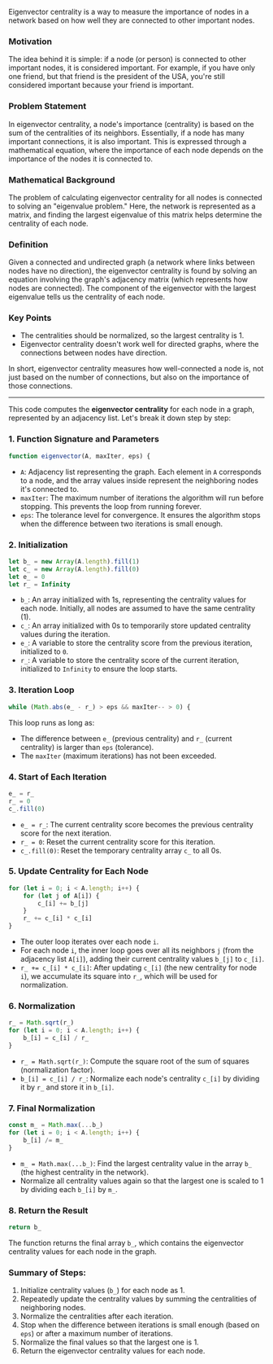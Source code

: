 Eigenvector centrality is a way to measure the importance of nodes in a network based on how well they are connected to other important nodes.

### Motivation
The idea behind it is simple: if a node (or person) is connected to other important nodes, it is considered important. For example, if you have only one friend, but that friend is the president of the USA, you're still considered important because your friend is important.

### Problem Statement
In eigenvector centrality, a node's importance (centrality) is based on the sum of the centralities of its neighbors. Essentially, if a node has many important connections, it is also important. This is expressed through a mathematical equation, where the importance of each node depends on the importance of the nodes it is connected to.

### Mathematical Background
The problem of calculating eigenvector centrality for all nodes is connected to solving an "eigenvalue problem." Here, the network is represented as a matrix, and finding the largest eigenvalue of this matrix helps determine the centrality of each node.

### Definition
Given a connected and undirected graph (a network where links between nodes have no direction), the eigenvector centrality is found by solving an equation involving the graph's adjacency matrix (which represents how nodes are connected). The component of the eigenvector with the largest eigenvalue tells us the centrality of each node.

### Key Points
- The centralities should be normalized, so the largest centrality is 1.
- Eigenvector centrality doesn't work well for directed graphs, where the connections between nodes have direction.

In short, eigenvector centrality measures how well-connected a node is, not just based on the number of connections, but also on the importance of those connections.


---


This code computes the **eigenvector centrality** for each node in a graph, represented by an adjacency list. Let's break it down step by step:

### 1. **Function Signature and Parameters**
```javascript
function eigenvector(A, maxIter, eps) {
```
- `A`: Adjacency list representing the graph. Each element in `A` corresponds to a node, and the array values inside represent the neighboring nodes it's connected to.
- `maxIter`: The maximum number of iterations the algorithm will run before stopping. This prevents the loop from running forever.
- `eps`: The tolerance level for convergence. It ensures the algorithm stops when the difference between two iterations is small enough.

### 2. **Initialization**
```javascript
let b_ = new Array(A.length).fill(1)
let c_ = new Array(A.length).fill(0)
let e_ = 0
let r_ = Infinity
```
- `b_`: An array initialized with 1s, representing the centrality values for each node. Initially, all nodes are assumed to have the same centrality (1).
- `c_`: An array initialized with 0s to temporarily store updated centrality values during the iteration.
- `e_`: A variable to store the centrality score from the previous iteration, initialized to `0`.
- `r_`: A variable to store the centrality score of the current iteration, initialized to `Infinity` to ensure the loop starts.

### 3. **Iteration Loop**
```javascript
while (Math.abs(e_ - r_) > eps && maxIter-- > 0) {
```
This loop runs as long as:
- The difference between `e_` (previous centrality) and `r_` (current centrality) is larger than `eps` (tolerance).
- The `maxIter` (maximum iterations) has not been exceeded.

### 4. **Start of Each Iteration**
```javascript
e_ = r_
r_ = 0
c_.fill(0)
```
- `e_ = r_`: The current centrality score becomes the previous centrality score for the next iteration.
- `r_ = 0`: Reset the current centrality score for this iteration.
- `c_.fill(0)`: Reset the temporary centrality array `c_` to all 0s.

### 5. **Update Centrality for Each Node**
```javascript
for (let i = 0; i < A.length; i++) {
    for (let j of A[i]) {
        c_[i] += b_[j]
    }
    r_ += c_[i] * c_[i]
}
```
- The outer loop iterates over each node `i`.
- For each node `i`, the inner loop goes over all its neighbors `j` (from the adjacency list `A[i]`), adding their current centrality values `b_[j]` to `c_[i]`.
- `r_ += c_[i] * c_[i]`: After updating `c_[i]` (the new centrality for node `i`), we accumulate its square into `r_`, which will be used for normalization.

### 6. **Normalization**
```javascript
r_ = Math.sqrt(r_)
for (let i = 0; i < A.length; i++) {
    b_[i] = c_[i] / r_
}
```
- `r_ = Math.sqrt(r_)`: Compute the square root of the sum of squares (normalization factor).
- `b_[i] = c_[i] / r_`: Normalize each node's centrality `c_[i]` by dividing it by `r_` and store it in `b_[i]`.

### 7. **Final Normalization**
```javascript
const m_ = Math.max(...b_)
for (let i = 0; i < A.length; i++) {
    b_[i] /= m_
}
```
- `m_ = Math.max(...b_)`: Find the largest centrality value in the array `b_` (the highest centrality in the network).
- Normalize all centrality values again so that the largest one is scaled to 1 by dividing each `b_[i]` by `m_`.

### 8. **Return the Result**
```javascript
return b_
```
The function returns the final array `b_`, which contains the eigenvector centrality values for each node in the graph.

### Summary of Steps:
1. Initialize centrality values (`b_`) for each node as 1.
2. Repeatedly update the centrality values by summing the centralities of neighboring nodes.
3. Normalize the centralities after each iteration.
4. Stop when the difference between iterations is small enough (based on `eps`) or after a maximum number of iterations.
5. Normalize the final values so that the largest one is 1.
6. Return the eigenvector centrality values for each node.